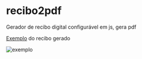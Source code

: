 # recibo2pdf
Gerador de recibo digital configurável em js, gera pdf

[Exemplo](https://imgur.com/RgAewDM) do recibo gerado

![exemplo](https://i.imgur.com/RgAewDM.png)
